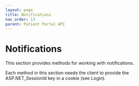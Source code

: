 ```yaml
---
layout: page
title: Notifications
nav_order: 13
parent: Patient Portal API
---
```


# Notifications
This section provides methods for working with notifications.Each method in this section needs the client to provide the ASP.NET_SessionId key in a cookie (see Login).